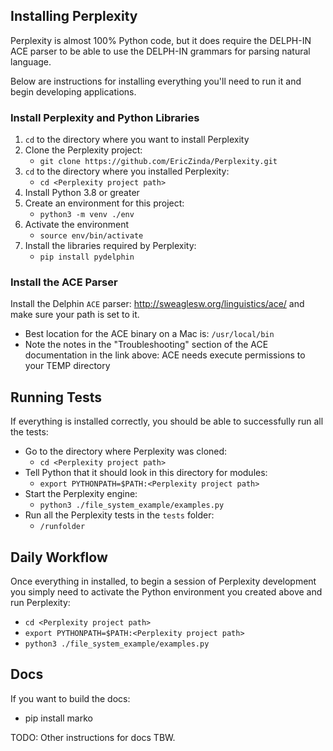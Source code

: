 ## Installing Perplexity
Perplexity is almost 100% Python code, but it does require the DELPH-IN ACE parser to be able to use the DELPH-IN grammars for parsing natural language. 

Below are instructions for installing everything you'll need to run it and begin developing applications.

### Install Perplexity and Python Libraries
1. `cd` to the directory where you want to install Perplexity
2. Clone the Perplexity project: 
   - `git clone https://github.com/EricZinda/Perplexity.git`
3. `cd` to the directory where you installed Perplexity: 
   - `cd <Perplexity project path>`
1. Install Python 3.8 or greater
2. Create an environment for this project: 
   - `python3 -m venv ./env`
3. Activate the environment
   - `source env/bin/activate`
2. Install the libraries required by Perplexity:
   - `pip install pydelphin`

### Install the ACE Parser

Install the Delphin `ACE` parser: http://sweaglesw.org/linguistics/ace/ and make sure your path is set to it. 
- Best location for the ACE binary on a Mac is: `/usr/local/bin`
- Note the notes in the "Troubleshooting" section of the ACE documentation in the link above: ACE needs execute permissions to your TEMP directory


## Running Tests
If everything is installed correctly, you should be able to successfully run all the tests:

- Go to the directory where Perplexity was cloned:
   - `cd <Perplexity project path>`
- Tell Python that it should look in this directory for modules:
   - `export PYTHONPATH=$PATH:<Perplexity project path>`
- Start the Perplexity engine:
   - `python3 ./file_system_example/examples.py` 
- Run all the Perplexity tests in the `tests` folder:
   - `/runfolder`

## Daily Workflow
Once everything in installed, to begin a session of Perplexity development you simply need to activate the Python environment you created above and run Perplexity:

   - `cd <Perplexity project path>`
   - `export PYTHONPATH=$PATH:<Perplexity project path>`
   - `python3 ./file_system_example/examples.py` 


## Docs
If you want to build the docs:
- pip install marko

TODO: Other instructions for docs TBW.